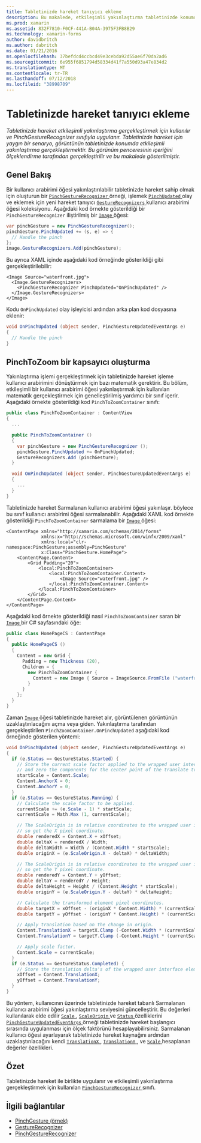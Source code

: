 ```yaml
---
title: Tabletinizde hareket tanıyıcı ekleme
description: Bu makalede, etkileşimli yakınlaştırma tabletinizde konumda görüntünün gerçekleştirmek için tabletinizde hareket kullanmayı açıklar.
ms.prod: xamarin
ms.assetid: 832F7810-F0CF-441A-B04A-3975F3FB8B29
ms.technology: xamarin-forms
author: davidbritch
ms.author: dabritch
ms.date: 01/21/2016
ms.openlocfilehash: 37befdcd4ccbcd49e3cebda92d55ae6f70da2ad6
ms.sourcegitcommit: 6e955f6851794d58334d41f7a550d93a47e834d2
ms.translationtype: MT
ms.contentlocale: tr-TR
ms.lasthandoff: 07/12/2018
ms.locfileid: "38998709"
---
```

# <a name="adding-a-pinch-gesture-recognizer"></a>Tabletinizde hareket tanıyıcı ekleme

_Tabletinizde hareket etkileşimli yakınlaştırma gerçekleştirmek için kullanılır ve PinchGestureRecognizer sınıfıyla uygulanır. Tabletinizde hareket için yaygın bir senaryo, görüntünün tabletinizde konumda etkileşimli yakınlaştırma gerçekleştirmektir. Bu görünüm penceresinin içeriğini ölçeklendirme tarafından gerçekleştirilir ve bu makalede gösterilmiştir._

## <a name="overview"></a>Genel Bakış

Bir kullanıcı arabirimi öğesi yakınlaştırılabilir tabletinizde hareket sahip olmak için oluşturun bir [ `PinchGestureRecognizer` ](xref:Xamarin.Forms.PinchGestureRecognizer) örneği, işlemek [ `PinchUpdated` ](xref:Xamarin.Forms.PinchGestureRecognizer.PinchUpdated) olay ve eklemek için yeni hareket tanıyıcı [ `GestureRecognizers` ](xref:Xamarin.Forms.View.GestureRecognizers) kullanıcı arabirimi öğesi koleksiyonu. Aşağıdaki kod örnekte gösterildiği bir `PinchGestureRecognizer` iliştirilmiş bir [ `Image` ](xref:Xamarin.Forms.Image) öğesi:

```csharp
var pinchGesture = new PinchGestureRecognizer();
pinchGesture.PinchUpdated += (s, e) => {
  // Handle the pinch
};
image.GestureRecognizers.Add(pinchGesture);
```

Bu ayrıca XAML içinde aşağıdaki kod örneğinde gösterildiği gibi gerçekleştirilebilir:

```xaml
<Image Source="waterfront.jpg">
  <Image.GestureRecognizers>
    <PinchGestureRecognizer PinchUpdated="OnPinchUpdated" />
  </Image.GestureRecognizers>
</Image>
```

Kodu `OnPinchUpdated` olay işleyicisi ardından arka plan kod dosyasına eklenir:

```csharp
void OnPinchUpdated (object sender, PinchGestureUpdatedEventArgs e)
{
  // Handle the pinch
}
```

## <a name="creating-a-pinchtozoom-container"></a>PinchToZoom bir kapsayıcı oluşturma

Yakınlaştırma işlemi gerçekleştirmek için tabletinizde hareket işleme kullanıcı arabirimini dönüştürmek için bazı matematik gerektirir. Bu bölüm, etkileşimli bir kullanıcı arabirimi öğesi yakınlaştırmak için kullanılan matematik gerçekleştirmek için genelleştirilmiş yardımcı bir sınıf içerir. Aşağıdaki örnekte gösterildiği kod `PinchToZoomContainer` sınıfı:

```csharp
public class PinchToZoomContainer : ContentView
{
  ...

  public PinchToZoomContainer ()
  {
    var pinchGesture = new PinchGestureRecognizer ();
    pinchGesture.PinchUpdated += OnPinchUpdated;
    GestureRecognizers.Add (pinchGesture);
  }

  void OnPinchUpdated (object sender, PinchGestureUpdatedEventArgs e)
  {
    ...
  }
}
```

Tabletinizde hareket Sarmalanan kullanıcı arabirimi öğesi yakınlaşır. böylece bu sınıf kullanıcı arabirimi öğesi sarmalanabilir. Aşağıdaki XAML kod örnekte gösterildiği `PinchToZoomContainer` sarmalama bir [ `Image` ](xref:Xamarin.Forms.Image) öğesi:

```xaml
<ContentPage xmlns="http://xamarin.com/schemas/2014/forms"
             xmlns:x="http://schemas.microsoft.com/winfx/2009/xaml"
             xmlns:local="clr-namespace:PinchGesture;assembly=PinchGesture"
             x:Class="PinchGesture.HomePage">
    <ContentPage.Content>
        <Grid Padding="20">
            <local:PinchToZoomContainer>
                <local:PinchToZoomContainer.Content>
                    <Image Source="waterfront.jpg" />
                </local:PinchToZoomContainer.Content>
            </local:PinchToZoomContainer>
        </Grid>
    </ContentPage.Content>
</ContentPage>
```

Aşağıdaki kod örnekte gösterildiği nasıl `PinchToZoomContainer` saran bir [ `Image` ](xref:Xamarin.Forms.Image) bir C# sayfasındaki öğe:

```csharp
public class HomePageCS : ContentPage
{
  public HomePageCS ()
  {
    Content = new Grid {
      Padding = new Thickness (20),
      Children = {
        new PinchToZoomContainer {
          Content = new Image { Source = ImageSource.FromFile ("waterfront.jpg") }
        }
      }
    };
  }
}
```

Zaman [ `Image` ](xref:Xamarin.Forms.Image) öğesi tabletinizde hareket alır, görüntülenen görüntünün uzaklaştırılacağını açma veya giden. Yakınlaştırma tarafından gerçekleştirilen `PinchZoomContainer.OnPinchUpdated` aşağıdaki kod örneğinde gösterilen yöntemi:

```csharp
void OnPinchUpdated (object sender, PinchGestureUpdatedEventArgs e)
{
  if (e.Status == GestureStatus.Started) {
    // Store the current scale factor applied to the wrapped user interface element,
    // and zero the components for the center point of the translate transform.
    startScale = Content.Scale;
    Content.AnchorX = 0;
    Content.AnchorY = 0;
  }
  if (e.Status == GestureStatus.Running) {
    // Calculate the scale factor to be applied.
    currentScale += (e.Scale - 1) * startScale;
    currentScale = Math.Max (1, currentScale);

    // The ScaleOrigin is in relative coordinates to the wrapped user interface element,
    // so get the X pixel coordinate.
    double renderedX = Content.X + xOffset;
    double deltaX = renderedX / Width;
    double deltaWidth = Width / (Content.Width * startScale);
    double originX = (e.ScaleOrigin.X - deltaX) * deltaWidth;

    // The ScaleOrigin is in relative coordinates to the wrapped user interface element,
    // so get the Y pixel coordinate.
    double renderedY = Content.Y + yOffset;
    double deltaY = renderedY / Height;
    double deltaHeight = Height / (Content.Height * startScale);
    double originY = (e.ScaleOrigin.Y - deltaY) * deltaHeight;

    // Calculate the transformed element pixel coordinates.
    double targetX = xOffset - (originX * Content.Width) * (currentScale - startScale);
    double targetY = yOffset - (originY * Content.Height) * (currentScale - startScale);

    // Apply translation based on the change in origin.
    Content.TranslationX = targetX.Clamp (-Content.Width * (currentScale - 1), 0);
    Content.TranslationY = targetY.Clamp (-Content.Height * (currentScale - 1), 0);

    // Apply scale factor.
    Content.Scale = currentScale;
  }
  if (e.Status == GestureStatus.Completed) {
    // Store the translation delta's of the wrapped user interface element.
    xOffset = Content.TranslationX;
    yOffset = Content.TranslationY;
  }
}
```

Bu yöntem, kullanıcının üzerinde tabletinizde hareket tabanlı Sarmalanan kullanıcı arabirimi öğesi yakınlaştırma seviyesini güncelleştirir. Bu değerleri kullanılarak elde edilir [ `Scale` ](xref:Xamarin.Forms.PinchGestureUpdatedEventArgs.Scale), [ `ScaleOrigin` ](xref:Xamarin.Forms.PinchGestureUpdatedEventArgs.ScaleOrigin) ve [ `Status` ](xref:Xamarin.Forms.PinchGestureUpdatedEventArgs.Status) özelliklerini [ `PinchGestureUpdatedEventArgs` ](xref:Xamarin.Forms.PinchGestureUpdatedEventArgs) örneği tabletinizde hareket başlangıcı sırasında uygulanması için ölçek faktörünü hesaplayabilirsiniz. Sarmalanan kullanıcı öğesi ayarlayarak tabletinizde hareket kaynağını ardından uzaklaştırılacağını kendi [ `TranslationX` ](xref:Xamarin.Forms.VisualElement.TranslationX), [ `TranslationY` ](xref:Xamarin.Forms.VisualElement.TranslationY), ve [ `Scale` ](xref:Xamarin.Forms.VisualElement.Scale) hesaplanan değerler özellikleri.

## <a name="summary"></a>Özet

Tabletinizde hareket ile birlikte uygulanır ve etkileşimli yakınlaştırma gerçekleştirmek için kullanılan [ `PinchGestureRecognizer` ](xref:Xamarin.Forms.PinchGestureRecognizer) sınıfı.


## <a name="related-links"></a>İlgili bağlantılar

- [PinchGesture (örnek)](https://developer.xamarin.com/samples/xamarin-forms/WorkingWithGestures/PinchGesture/)
- [GestureRecognizer](xref:Xamarin.Forms.GestureRecognizer)
- [PinchGestureRecognizer](xref:Xamarin.Forms.PinchGestureRecognizer)

